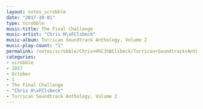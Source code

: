 ```yaml
---
layout: notes_scrobble
date: "2017-10-01"
type: scrobble
music-title: The Final Challenge
music-artist: "Chris H\xFClsbeck"
music-album: Turrican Soundtrack Anthology, Volume 2
music-play-count: "1"
permalink: /notes/scrobble/Chris+H%C3%BClsbeck/Turrican+Soundtrack+Anthology%2C+Volume+2/55cbcaac3b768a24bb5f312a1c3814b4c496ede4.html
categories:
- scrobble
- 2017
- October
- 1
- The Final Challenge
- "Chris H\xFClsbeck"
- Turrican Soundtrack Anthology, Volume 2
---
```

